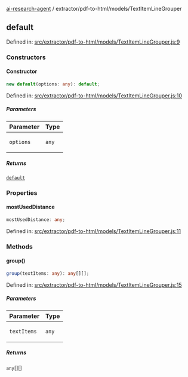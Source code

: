 [ai-research-agent](../../../modules.md) / extractor/pdf-to-html/models/TextItemLineGrouper

## default

Defined in: [src/extractor/pdf-to-html/models/TextItemLineGrouper.js:9](https://github.com/vtempest/ai-research-agent/tree/master/packages/ai-research-agent/src/extractor/pdf-to-html/models/TextItemLineGrouper.js#L9)

### Constructors

#### Constructor

```ts
new default(options: any): default;
```

Defined in: [src/extractor/pdf-to-html/models/TextItemLineGrouper.js:10](https://github.com/vtempest/ai-research-agent/tree/master/packages/ai-research-agent/src/extractor/pdf-to-html/models/TextItemLineGrouper.js#L10)

##### Parameters

<table>
<thead>
<tr>
<th>Parameter</th>
<th>Type</th>
</tr>
</thead>
<tbody>
<tr>
<td>

`options`

</td>
<td>

`any`

</td>
</tr>
</tbody>
</table>

##### Returns

[`default`](#default)

### Properties

#### mostUsedDistance

```ts
mostUsedDistance: any;
```

Defined in: [src/extractor/pdf-to-html/models/TextItemLineGrouper.js:11](https://github.com/vtempest/ai-research-agent/tree/master/packages/ai-research-agent/src/extractor/pdf-to-html/models/TextItemLineGrouper.js#L11)

### Methods

#### group()

```ts
group(textItems: any): any[][];
```

Defined in: [src/extractor/pdf-to-html/models/TextItemLineGrouper.js:15](https://github.com/vtempest/ai-research-agent/tree/master/packages/ai-research-agent/src/extractor/pdf-to-html/models/TextItemLineGrouper.js#L15)

##### Parameters

<table>
<thead>
<tr>
<th>Parameter</th>
<th>Type</th>
</tr>
</thead>
<tbody>
<tr>
<td>

`textItems`

</td>
<td>

`any`

</td>
</tr>
</tbody>
</table>

##### Returns

`any`[][]
